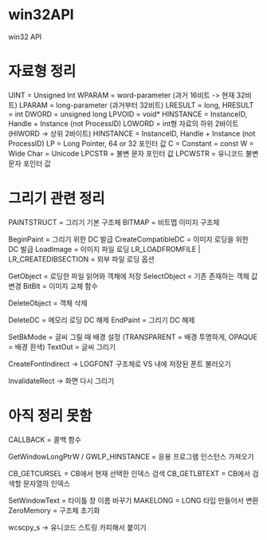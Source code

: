 # win32API
win32 API

# 자료형 정리

UINT = Unsigned Int
WPARAM = word-parameter (과거 16비트 -> 현재 32비트)
LPARAM = long-parameter (과거부터 32비트)
LRESULT = long, HRESULT = int
DWORD = unsigned long
LPVOID = void*
HINSTANCE = InstanceID, Handle + Instance (not ProcessID)
LOWORD = int형 자료의 하위 2바이트 (HIWORD -> 상위 2바이트)
HINSTANCE = InstanceID, Handle + Instance (not ProcessID)
LP = Long Pointer, 64 or 32 포인터 값
C = Constant = const
W = Wide Char = Unicode
LPCSTR =  불변 문자 포인터 값
LPCWSTR = 유니코드 불변 문자 포인터 값

# 그리기 관련 정리

PAINTSTRUCT = 그리기 기본 구조체
BITMAP = 비트맵 이미지 구조체

BeginPaint = 그리기 위한 DC 발급
CreateCompatibleDC = 이미지 로딩을 위한 DC 발급
LoadImage = 이미지 파일 로딩
LR_LOADFROMFILE | LR_CREATEDIBSECTION = 외부 파일 로딩 옵션

GetObject = 로딩한 파일 읽어와 객채에 저장
SelectObject = 기존 존재하는 객체 값 변경
BitBlt = 이미지 교체 함수

DeleteObject = 객체 삭제

DeleteDC = 메모리 로딩 DC 해제
EndPaint = 그리기 DC 해제

SetBkMode = 글씨 그릴 때 배경 설정 (TRANSPARENT = 배경 투명하게, OPAQUE = 배경 흰색)
TextOut = 글씨 그리기

CreateFontIndirect -> LOGFONT 구조체로 VS 내에 저장된 폰트 불러오기

InvalidateRect -> 화면 다시 그리기

# 아직 정리 못함

CALLBACK = 콜백 함수

GetWindowLongPtrW / GWLP_HINSTANCE = 응용 프로그램 인스턴스 가져오기

CB_GETCURSEL = CB에서 현재 선택한 인덱스 검색
CB_GETLBTEXT = CB에서 검색할 문자열의 인덱스

SetWindowText = 타이틀 창 이름 바꾸기
MAKELONG = LONG 타입 만들어서 변환
ZeroMemory = 구조체 초기화

wcscpy_s -> 유니코드 스트링 카피해서 붙이기